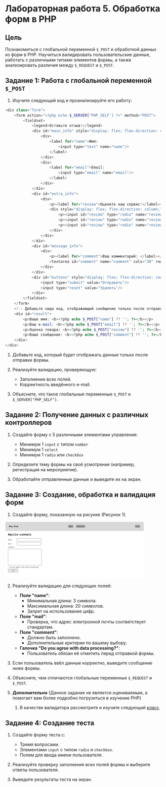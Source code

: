 # Лабораторная работа 5. Обработка форм в PHP

## Цель

Познакомиться с глобальной переменной `$_POST` и обработкой данных из форм в PHP. Научиться валидировать пользовательские данные, работать с различными типами элементов формы, а также анализировать различия между `$_REQUEST` и `$_POST`.

## Задание 1: Работа с глобальной переменной `$_POST`

1. Изучите следующий код и проанализируйте его работу:
```php
<div class="form">
    <form action="<?php echo $_SERVER['PHP_SELF'] ?>" method="POST">
        <fieldset>
            <legend>Оставьте отзыв!</legend>
            <div id="main_info" style="display: flex; flex-direction: column; gap: 10px;">
                <div>
                    <label for="name">Имя:
                        <input type="text" name="name"/>
                    </label>
                </div>
                <div>
                    <label for="email">Email:
                        <input type="email" name="email"/>
                    </label>
                </div>
            </div>
            <div id="extra_info">
                <div>
                    <p><label for="review">Оцените наш сервис!</label></p>
                    <div style="display: flex; flex-direction: column;">
                        <p><input id="review" type="radio" name="review" value="10" checked>Хорошо</p>
                        <p><input id="review" type="radio" name="review" value="8">Удовлетворительно</p>
                        <p><input id="review" type="radio" name="review" value="5">Плохо</p>
                    </div>
                </div>
            </div>
            <div id="message_info">
                <div>
                    <p><label for="comment">Ваш комментарий: </label></p>
                    <textarea id="comment" name="comment" cols="30" rows="10" class="comment"></textarea>
                </div>
            </div>
            <div id="buttons" style="display: flex; flex-direction: row; gap: 10px; margin-top: 10px;">
                <input type="submit" value="Отправить"/>
                <input type="reset" value="Удалить"/>
            </div>
        </fieldset>
    </form>
    <!-- Добавьте сюда код, отображающий сообщение только после отправки формы -->
    <div id="result">
        <p>Ваше имя: <b><?php echo $_POST["name"] ?? ''; ?></b></p>
        <p>Ваш e-mail: <b><?php echo $_POST["email"] ?? ''; ?></b></p>
        <p>Оценка товара: <b><?php echo $_POST["review"] ?? ''; ?></b></p>
        <p>Ваше сообщение: <b><?php echo $_POST["comment"] ?? ''; ?></b></p>
    </div>
</div>
```

1. Добавьте код, который будет отображать данные только после отправки формы.

2. Реализуйте валидацию, проверяющую:
   - Заполнение всех полей.
   - Корректность введённого e-mail.

4. Объясните, что такое глобальные переменные `$_POST` и `$_SERVER["PHP_SELF"]`.

## Задание 2: Получение данных с различных контроллеров

1. Создайте форму с 5 различными элементами управления:
   - Минимум 1 `input` с типом `number`
   - Минимум 1 `select`
   - Минимум 1 `radio` или `checkbox`

2. Определите тему формы на своё усмотрение (например, регистрация на мероприятие).

3. Обработайте отправленные данные и выведите их на экран.

## Задание 3: Создание, обработка и валидация форм

1. Создайте форму, показанную на рисунке (Рисунок 1).

<img src="../../.images/lab5_example.png" width="450" />

2. Реализуйте валидацию для следующих полей:
   - **Поле "name"**:
     - Минимальная длина: 3 символа.
     - Максимальная длина: 20 символов.
     - Запрет на использование цифр.
   - **Поле "mail"**:
     - Проверка, что адрес электронной почты соответствует стандартам.
   - **Поле "comment"**:
     - Должно быть заполнено.
     - Дополнительные критерии по вашему выбору.
   - **Галочка "Do you agree with data processing?"**:
     - Пользователь обязан её отметить перед отправкой формы.

3. Если пользователь ввёл данные корректно, выведите сообщение ниже формы.

4. Объясните, чем отличаются глобальные переменные `$_REQUEST` и `$_POST`.

6. **Дополнительно** (Данное задание не является оцениваемым, а помогает вам более  подробно погрузиться в изучение PHP)
   1. В качестве валидатора рассмотрите и изучите следующий [класс](https://gist.github.com/devrdn/34999922e3310610b97ecf8708384ece).

## Задание 4: Создание теста

1. Создайте форму теста с:
   - Тремя вопросами.
   - Элементами `input` с типом `radio` и `checkbox`.
   - Полем для ввода имени пользователя.

2. Реализуйте проверку заполнения всех полей формы и выберите ответы пользователя.

3. Выведите результаты теста на экран.